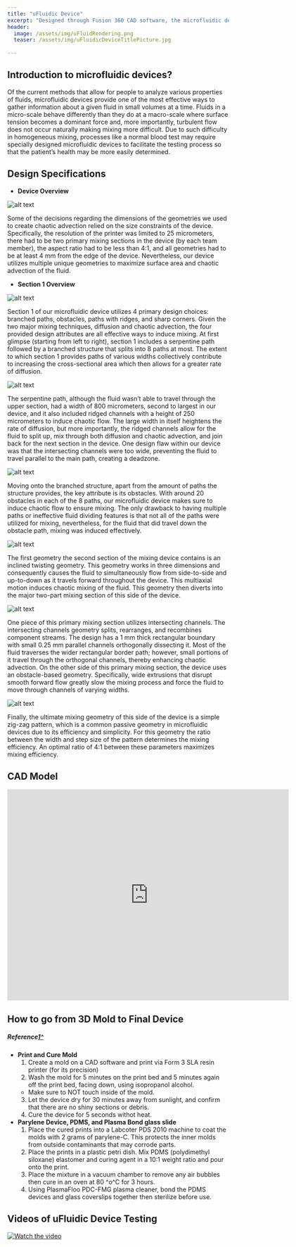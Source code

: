 ```yaml
---
title: "uFluidic Device"
excerpt: "Designed through Fusion 360 CAD software, the microfluidic device provies a much more effeicient way to "
header:
  image: /assets/img/uFluidRendering.png
  teaser: /assets/img/uFluidicDeviceTitlePicture.jpg
   
---
```


## Introduction to microfluidic devices?

   Of the current methods that allow for people to analyze various properties of fluids, microfluidic devices provide one of the most effective ways to gather information about a given fluid in small volumes at a time. Fluids in a micro-scale behave differently than they do at a macro-scale where surface tension becomes a dominant force and, more importantly, turbulent flow does not occur naturally making mixing more difficult. Due to such difficulty in homogeneous mixing, processes like a normal blood test may require specially designed microfluidic devices to facilitate the testing process so that the patient’s health may be more easily determined.

## Design Specifications

* **Device Overview**

![alt text](https://ChanwooLe2.github.io/assets/img/uFluidicDeviceDesignOverlook.jpg "Overview")

   Some of the decisions regarding the dimensions of the geometries we used to create chaotic advection relied on the size constraints of the device. Specifically, the resolution of the printer was limited to 25 micrometers, there had to be two primary mixing sections in the device (by each team member), the aspect ratio had to be less than 4:1, and all geometries had to be at least 4 mm from the edge of the device. Nevertheless, our device utilizes multiple unique geometries to maximize surface area and chaotic advection of the fluid. 

* **Section 1 Overview**

![alt text](https://ChanwooLe2.github.io/assets/img/uFLuid7.png "Sect1Overview")

   Section 1 of our microfluidic device utilizes 4 primary design choices: branched paths, obstacles, paths with ridges, and sharp corners. Given the two major mixing techniques, diffusion and chaotic advection, the four provided design attributes are all effective ways to induce mixing. At first glimpse (starting from left to right), section 1 includes a serpentine path followed by a branched structure that splits into 8 paths at most. The extent to which section 1 provides paths of various widths collectively contribute to increasing the cross-sectional area which then allows for a greater rate of diffusion.

![alt text](https://ChanwooLe2.github.io/assets/img/uFluid1.jpg "SerpentinePath")

   The serpentine path, although the fluid wasn’t able to travel through the upper section, had a width of 800 micrometers, second to largest in our device, and it also included ridged channels with a height of 250 micrometers to induce chaotic flow. The large width in itself heightens the rate of diffusion, but more importantly, the ridged channels allow for the fluid to split up, mix through both diffusion and chaotic advection, and join back for the next section in the device. One design flaw within our device was that the intersecting channels were too wide, preventing the fluid to travel parallel to the main path, creating a deadzone.

![alt text](https://ChanwooLe2.github.io/assets/img/uFluid2.jpg "BranchedStructure")

   Moving onto the branched structure, apart from the amount of paths the structure provides, the key attribute is its obstacles. With around 20 obstacles in each of the 8 paths, our microfluidic device makes sure to induce chaotic flow to ensure mixing. The only drawback to having multiple paths or ineffective fluid dividing features is that not all of the paths were utilized for mixing, nevertheless, for the fluid that did travel down the obstacle path, mixing was induced effectively.

![alt text](https://ChanwooLe2.github.io/assets/img/uFluid3.jpg "InclineGeometry")

   The first geometry the second section of the mixing device contains is an inclined twisting geometry. This geometry works in three dimensions and consequently causes the fluid to simultaneously flow from side-to-side and up-to-down as it travels forward throughout the device. This multiaxial motion induces chaotic mixing of the fluid. This geometry then diverts into the major two-part mixing section of this side of the device. 

![alt text](https://ChanwooLe2.github.io/assets/img/uFluid45.jpg "IntersectingChannels")

   One piece of this primary mixing section utilizes intersecting channels. The intersecting channels geometry splits, rearranges, and recombines component streams. The design has a 1 mm thick rectangular boundary with small 0.25 mm parallel channels orthogonally dissecting it. Most of the fluid traverses the wider rectangular border path; however, small portions of it travel through the orthogonal channels, thereby enhancing chaotic advection. On the other side of this primary mixing section, the device uses an obstacle-based geometry. Specifically, wide extrusions that disrupt smooth forward flow greatly slow the mixing process and force the fluid to move through channels of varying widths.

![alt text](https://ChanwooLe2.github.io/assets/img/uFluid5.png "ZigZag")

   Finally, the ultimate mixing geometry of this side of the device is a simple zig-zag pattern, which is a common passive geometry in microfluidic devices due to its efficiency and simplicity. For this geometry the ratio between the width and step size of the pattern determines the mixing efficiency. An optimal ratio of 4:1 between these parameters maximizes mixing efficiency.

## CAD Model
<iframe src="https://vanderbilt643.autodesk360.com/shares/public/SH512d4QTec90decfa6e4cdffd816f228146?mode=embed" width="640" height="480" allowfullscreen="true" webkitallowfullscreen="true" mozallowfullscreen="true"  frameborder="0"></iframe>

## How to go from 3D Mold to Final Device 
##### Reference[1^]

* **Print and Cure Mold**
  1. Create a mold on a CAD software and print via Form 3 SLA resin printer (for its precision)
  2. Wash the mold for 5 minutes on the print bed and 5 minutes again off the print bed, facing down, using isopropanol alcohol.
    * Make sure to NOT touch inside of the mold.
  3. Let the device dry for 30 minutes away from sunlight, and confirm that there are no shiny sections or debris.
  4. Cure the device for 5 seconds withot heat.
* **Parylene Device, PDMS, and Plasma Bond glass slide**
  1. Place the cured prints into a Labcoter PDS 2010 machine to coat the molds with 2 grams of parylene-C. This protects the inner molds from outside contaminants that may corrode parts.
  2. Place the prints in a plastic petri dish. Mix PDMS (polydimethyl siloxane) elastomer and curing agent in a 10:1 weight ratio and pour onto the print.
  3. Place the mixture in a vacuum chamber to remove any air bubbles then cure in an oven at 80 ^o^C for 3 hours.
  4. Using PlasmaFloo PDC-FMG plasma cleaner, bond the PDMS devices and glass coverslips together then sterilize before use.

## Videos of uFluidic Device Testing
[![Watch the video](https://img.youtube.com/vi/9JpSWnpcBZc/maxresdefault.jpg)](https://youtu.be/9JpSWnpcBZc) 



[1^]: https://pubs.rsc.org/en/content/articlelanding/2021/lc/d1lc00744k

